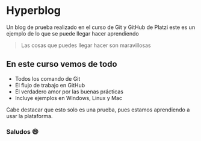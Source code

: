 # Hyperblog
Un blog de prueba realizado en el curso de Git y GitHub de Platzi
este es un ejemplo de lo que se puede llegar hacer aprendiendo
>Las cosas que puedes llegar hacer son maravillosas 

## En este curso vemos de todo 
* Todos los comando de Git 
* El flujo de trabajo en GitHub
* El verdadero amor por las buenas prácticas 
* Incluye ejemplos en Windows, Linux y Mac




Cabe destacar que esto solo es una prueba, pues estamos aprendiendo a usar la plataforma.

### Saludos :smile:

